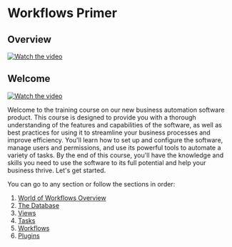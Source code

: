 # Workflows Primer

## Overview
[![Watch the video](https://img.youtube.com/vi/SRo9qGh5Quw/maxresdefault.jpg)](https://youtu.be/SRo9qGh5Quw)

## Welcome
[![Watch the video](https://img.youtube.com/vi/yQrAkSGEOsI/maxresdefault.jpg)](https://youtu.be/yQrAkSGEOsI)

Welcome to the training course on our new business automation software product. This course is designed to provide you with a thorough understanding of the features and capabilities of the software, as well as best practices for using it to streamline your business processes and improve efficiency. You'll learn how to set up and configure the software, manage users and permissions, and use its powerful tools to automate a variety of tasks. By the end of this course, you'll have the knowledge and skills you need to use the software to its full potential and help your business thrive. Let's get started.

You can go to any section or follow the sections in order:

1. [World of Workflows Overview](introduction-module.md)
2. [The Database](database.md)
3. [Views](views.md)
4. [Tasks](tasks.md)
5. [Workflows](workflows.md)
6. [Plugins](plugins.md)